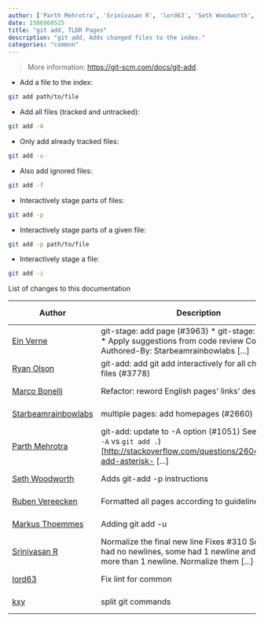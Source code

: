 ```yaml
---
author: ['Parth Mehrotra', 'Srinivasan R', 'lord63', 'Seth Woodworth', 'Ryan Olson', 'Marco Bonelli', 'Ruben Vereecken', 'kxy', 'Ein Verne', 'Starbeamrainbowlabs', 'Markus Thoemmes']
date: 1586968525
title: "git add, TLDR Pages"
description: "git add, Adds changed files to the index."
categories: "common"
---
```

> More information: <https://git-scm.com/docs/git-add>.

- Add a file to the index:

```bash
git add path/to/file
```

- Add all files (tracked and untracked):

```bash
git add -A
```

- Only add already tracked files:

```bash
git add -u
```

- Also add ignored files:

```bash
git add -f
```

- Interactively stage parts of files:

```bash
git add -p
```

- Interactively stage parts of a given file:

```bash
git add -p path/to/file
```

- Interactively stage a file:

```bash
git add -i
```
List of changes to this documentation


Author | Description | ISO 8601 Date | GitHub link
------|-----|-----|-----
[Ein Verne](mailto:einverne@gmail.com) | git-stage: add page (#3963) * git-stage: add page * Apply suggestions from code review Co-Authored-By: Starbeamrainbowlabs [...] | 2020-04-15T18:35:25 | [955a6b7b5428](https://github.com/tldr-pages/tldr/commit/955a6b7b5428b26899db274cd8d745933175364e)
[Ryan Olson](mailto:ryanolsonx@gmail.com) | git-add: add git add interactively for all changed files (#3778) | 2020-01-23T11:24:01 | [3b017c80e7da](https://github.com/tldr-pages/tldr/commit/3b017c80e7da5334bc5c7142b2a96d1036ebafda)
[Marco Bonelli](mailto:marco@mebeim.net) | Refactor: reword English pages' links' descriptions. | 2019-06-03T14:19:41 | [66abb98ce935](https://github.com/tldr-pages/tldr/commit/66abb98ce935c0f4516bf30c4d6da72180d5a3ab)
[Starbeamrainbowlabs](mailto:sbrl@starbeamrainbowlabs.com) | multiple pages: add homepages (#2660) | 2019-01-30T12:19:23 | [a19866e88add](https://github.com/tldr-pages/tldr/commit/a19866e88addb239484637579b17e7c6ea9b53aa)
[Parth Mehrotra](mailto:parth.mehrotra.cs@gmail.com) | git-add: update to -A option (#1051) See: (`git add -A` vs `git add .`)[http://stackoverflow.com/questions/26042390/git-add-asterisk- [...] | 2016-09-12T06:23:57 | [4bfdfacfa73b](https://github.com/tldr-pages/tldr/commit/4bfdfacfa73b9a7e532c572e2d6b2d515dd3bcbe)
[Seth Woodworth](mailto:seth@sethish.com) | Adds git-add -p instructions | 2016-01-28T15:37:49 | [669251821348](https://github.com/tldr-pages/tldr/commit/6692518213481fdfbc8c0493bbfa450bf8081104)
[Ruben Vereecken](mailto:rubenvereecken@gmail.com) | Formatted all pages according to guidelines. | 2016-01-08T09:38:59 | [066582e8eab5](https://github.com/tldr-pages/tldr/commit/066582e8eab57bce9861cc8d379e158d61f1cc95)
[Markus Thoemmes](mailto:markusthoemmes@me.com) | Adding git add -u | 2015-12-27T21:46:25 | [6dae21d33558](https://github.com/tldr-pages/tldr/commit/6dae21d335588c18230179b15b3f1e4c63a7c2a0)
[Srinivasan R](mailto:srinivasanr@gmail.com) | Normalize the final new line Fixes #310 Some files had no newlines, some had 1 newline and some more than 1 newline. Normalize them [...] | 2015-10-28T09:33:06 | [e4114fa6cce7](https://github.com/tldr-pages/tldr/commit/e4114fa6cce7339425809afef817b06e872d7ca7)
[lord63](mailto:lord63.j@gmail.com) | Fix lint for common | 2015-10-23T02:02:34 | [56a7cba6568f](https://github.com/tldr-pages/tldr/commit/56a7cba6568fcdaaeca2ddf0b80341cfc7de6285)
[kxy](mailto:kyrwastaken@gmail.com) | split git commands | 2014-03-09T13:20:13 | [4d70294f065f](https://github.com/tldr-pages/tldr/commit/4d70294f065f8d6d9fd6c0add28968cb9ca725ff)

